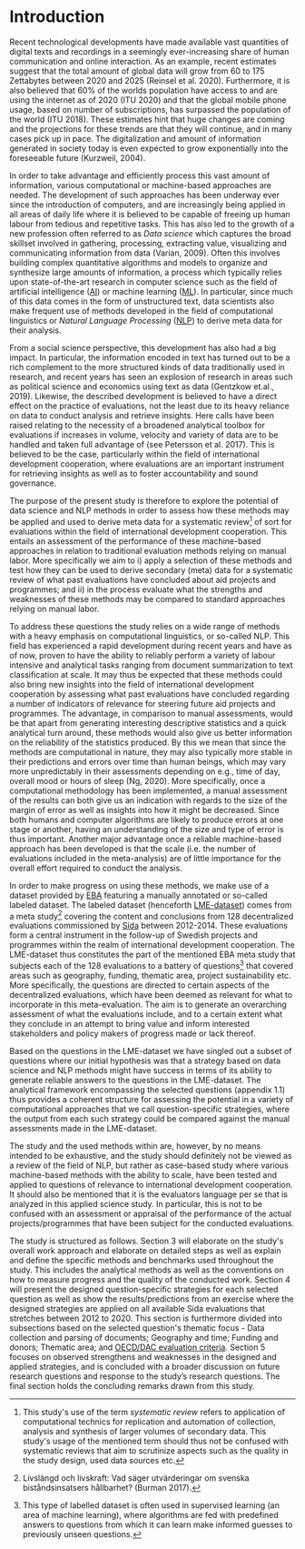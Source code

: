 # Introduction

Recent technological developments have made available vast quantities of digital texts and recordings in a seemingly ever-increasing share of human communication and online interaction. As an example, recent estimates suggest that the total amount of global data will grow from 60 to 175 Zettabytes between 2020 and 2025 (Reinsel et al. 2020). Furthermore, it is also believed that 60% of the worlds population have access to and are using the internet as of 2020 (ITU 2020) and that the global mobile phone usage, based on number of subscriptions, has surpassed the population of the world (ITU 2018). These estimates hint that huge changes are coming and the projections for these trends are that they will continue, and in many cases pick up in pace. The digitalization and amount of information generated in society today is even expected to grow exponentially into the foreseeable future (Kurzweil, 2004).

In order to take advantage and efficiently process this vast amount of information, various computational or machine-based approaches are needed. The development of such approaches has been underway ever since the introduction of computers, and are increasingly being applied in all areas of daily life where it is believed to be capable of freeing up human labour from tedious and repetitive tasks. This has also led to the growth of a new profession often referred to as *Data science* which captures the broad skillset involved in gathering, processing, extracting value, visualizing and communicating information from data (Varian, 2009). Often this involves building complex quantitative algorithms and models to organize and synthesize large amounts of information, a process which typically relies upon state-of-the-art research in computer science such as the field of artificial intelligence ([AI](#other)) or machine learning ([ML](#other)). In particular, since much of this data comes in the form of unstructured text, data scientists also make frequent use of methods developed in the field of computational linguistics or *Natural Language Processing* ([NLP](#other)) to derive meta data for their analysis.

From a social science perspective, this development has also had a big impact. In particular, the information encoded in text has turned out to be a rich complement to the more structured kinds of data traditionally used in research, and recent years has seen an explosion of research in areas such as political science and economics using text as data (Gentzkow et.al., 2019). Likewise, the described development is believed to have a direct effect on the practice of evaluations, not the least due to its heavy reliance on data to conduct analysis and retrieve insights. Here calls have been raised relating to the necessity of a broadened analytical toolbox for evaluations if increases in volume, velocity and variety of data are to be handled and taken full advantage of (see Petersson et al. 2017). This is believed to be the case, particularly within the field of international development cooperation, where evaluations are an important instrument for retrieving insights as well as to foster accountability and sound governance. 

The purpose of the present study is therefore to explore the potential of data science and NLP methods in order to assess how these methods may be applied and used to derive meta data for a systematic review[^i1] of sort for evaluations within the field of international development cooperation. This entails an assessment of the performance of these machine-based approaches in relation to traditional evaluation methods relying on manual labor. More specifically we aim to i) apply a selection of these methods and test how they can be used to derive secondary (meta) data for a systematic review of what past evaluations have concluded about aid projects and programmes; and ii) in the process evaluate what the strengths and weaknesses of these methods may be compared to standard approaches relying on manual labor.

To address these questions the study relies on a wide range of methods with a heavy emphasis on computational linguistics, or so-called NLP. This field has experienced a rapid development during recent years and have as of now, proven to have the ability to reliably perform a variety of labour intensive and analytical tasks ranging from document summarization to text classification at scale. It may thus be expected that these methods could also bring new insights into the field of international development cooperation by assessing what past evaluations have concluded regarding a number of indicators of relevance for steering future aid projects and programmes. The advantage, in comparison to manual assessments, would be that apart from generating interesting descriptive statistics and a quick analytical turn around, these methods would also give us better information on the reliability of the statistics produced. By this we mean that since the methods are computational in nature, they may also typically more stable in their predictions and errors over time than human beings, which may vary more unpredictably in their assessments depending on e.g., time of day, overall mood or hours of sleep (Ng, 2020). More specifically, once a computational methodology has been implemented, a manual assessment of the results can both give us an indication with regards to the size of the margin of error as well as insights into how it might be decreased. Since both humans and computer algorithms are likely to produce errors at one stage or another, having an understanding of the size and type of error is thus important. Another major advantage once a reliable machine-based approach has been developed is that the scale (i.e. the number of evaluations included in the meta-analysis) are of little importance for the overall effort required to conduct the analysis.

In order to make progress on using these methods, we make use of a dataset provided by [EBA](#other) featuring a manually annotated or so-called labeled dataset. The labeled dataset (henceforth [LME-dataset](#other)) comes from a meta study[^i2] covering the content and conclusions from 128 decentralized evaluations commissioned by [Sida](#other) between 2012-2014. These evaluations form a central instrument in the follow-up of Swedish projects and programmes within the realm of international development cooperation. The LME-dataset thus constitutes the part of the mentioned EBA meta study that subjects each of the 128 evaluations to a battery of questions[^i3] that covered areas such as geography, funding, thematic area, project sustainability etc. More specifically, the questions are directed to certain aspects of the decentralized evaluations, which have been deemed as relevant for what to incorporate in this meta-evaluation. The aim is to generate an overarching assessment of what the evaluations include, and to a certain extent what they conclude in an attempt to bring value and inform interested stakeholders and policy makers of progress made or lack thereof. 

Based on the questions in the LME-dataset we have singled out a subset of questions where our initial hypothesis was that a strategy based on data science and NLP methods might have success in terms of its ability to generate reliable answers to the questions in the LME-dataset. The analytical framework encompassing the selected questions (appendix 1.1) thus provides a coherent structure for assessing the potential in a variety of computational approaches that we call question-specific strategies, where the output from each such strategy could be compared against the manual assessments made in the LME-dataset.

The study and the used methods within are, however, by no means intended to be exhaustive, and the study should definitely not be viewed as a review of the field of NLP, but rather as case-based study where various machine-based methods with the ability to scale, have been tested and applied to questions of relevance to international development cooperation. It should also be mentioned that it is the evaluators language per se that is analyzed in this applied science study. In particular, this is not to be confused with an assessment or appraisal of the performance of the actual projects/programmes that have been subject for the conducted evaluations.


The study is structured as follows. Section 3 will elaborate on the study's overall work approach and elaborate on detailed steps as well as explain and define the specific methods and benchmarks used throughout the study. This includes the analytical methods as well as the conventions on how to measure progress and the quality of the conducted work. Section 4 will present the designed question-specific strategies for each selected question as well as show the results/predictions from an exercise where the designed strategies are applied on all available Sida evaluations that stretches between 2012 to 2020. This section is furthermore divided into subsections based on the selected question's thematic focus - Data collection and parsing of documents; Geography and time; Funding and donors; Thematic area; and [OECD/DAC evaluation criteria](#other). Section 5 focuses on observed strengthens and weaknesses in the designed and applied strategies, and is concluded with a broader discussion on future research questions and response to the study’s research questions. The final section holds the concluding remarks drawn from this study. 


[^i1]: This study's use of the term *systematic review* refers to application of computational technics for replication and automation of collection, analysis and synthesis of larger volumes of secondary data. This study's usage of the mentioned term should thus not be confused with systematic reviews that aim to scrutinize aspects such as the quality in the study design, used data sources etc. 

[^i2]: ​Livslängd och livskraft: Vad säger utvärderingar om svenska biståndsinsatsers hållbarhet? (Burman 2017).

[^i3]: This type of labelled dataset is often used in supervised learning (an area of machine learning), where algorithms are fed with predefined answers to questions from which it can learn make informed guesses to previously unseen questions.

<!--

The design has been highly valuable, although not without flaws, and has generated a structure where the potential of a multitude of data science and NLP methods have been put to the test.
In summary, two overarching questions have guided our process: 

    1. How can Data Science methods and Natural Language Processing be used to derive secondary data for a review of what past evaluations have concluded about aid projects and programmes?

    2. What are the strengths and weaknesses of these methods compared to approaches relying on manual techniques?

-->
<!--
The potential as well as the value of receiving insights from alternative evaluation methods - besides the more traditional such as interviews, surveys and focus groups - are believed to increase with the intensification of digitalisation as well as increased social engagement on the internet. The amount of traffic and hence available data from alternative data sources, such as online and mobile usage, have reached close to unimaginable proportions and are expected to grow exponentially in the foreseeable future. Recent estimates suggest that the total amount of global data will grow from 60 to 175 Zettabytes between 2020 and 2025 (Reinsel et al. 2020). It is believed that 60% of the worlds population have access and are using the internet as of 2020 (ITU 2020). The global mobile usage, based on number of subscriptions in the world, has surpassed the population of the world (ITU 2018). The mentioned patterns show that huge changes have happened and the projections for these patterns or trends are that they will continue and in many cases pick up pace.
-->
